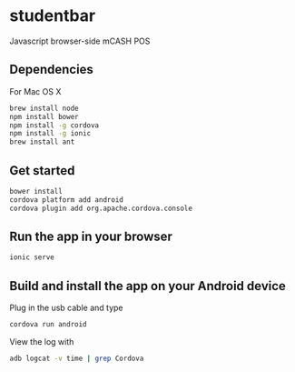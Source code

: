 studentbar
==========

Javascript browser-side mCASH POS

Dependencies
---------

For Mac OS X

```bash
brew install node
npm install bower
npm install -g cordova
npm install -g ionic
brew install ant
```

Get started
---------
```bash
bower install
cordova platform add android
cordova plugin add org.apache.cordova.console
```

Run the app in your browser
----------------------
```bash
ionic serve
```

Build and install the app on your Android device
-------------------------------
Plug in the usb cable and type
```bash
cordova run android
```

View the log with
```bash
adb logcat -v time | grep Cordova
```

